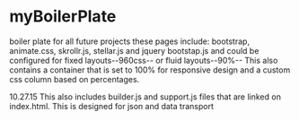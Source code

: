 # myBoilerPlate
boiler plate for all future projects
these pages include:
bootstrap, animate.css, skrollr.js, stellar.js and jquery bootstap.js
and could be configured for fixed layouts--960css-- or fluid layouts--90%--
This also contains a container that is set to 100% for responsive design and a custom css column based on percentages.

10.27.15 This also includes builder.js and support.js files that are linked on index.html.
This is designed for json and data transport